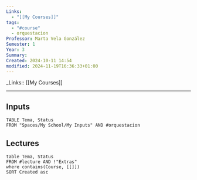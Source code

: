 ```yaml
---
Links:
  - "[[My Courses]]"
tags:
  - "#course"
  - orquestacion
Professor: Marta Vela González
Semester: 1
Year: 3
Summary: 
Created: 2024-10-11 14:54
modified: 2024-11-19T16:36:33+01:00
---
```

\_Links::  [[My Courses]]
___
## Inputs
```dataview
TABLE Tema, Status 
FROM "Spaces/My School/My Inputs" AND #orquestacion 
```



## Lectures
```dataview
table Tema, Status
FROM #lecture AND !"Extras"
where contains(Course, [[]])
SORT Created asc
```
